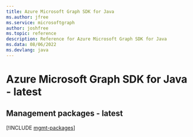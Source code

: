 ```yaml
---
title: Azure Microsoft Graph SDK for Java
ms.author: jfree
ms.service: microsoftgraph
author: joshfree
ms.topic: reference
description: Reference for Azure Microsoft Graph SDK for Java
ms.data: 08/06/2022
ms.devlang: java
---
```

# Azure Microsoft Graph SDK for Java - latest

## Management packages - latest
[!INCLUDE [mgmt-packages](microsoft-graph-mgmt-index.md)]